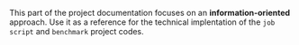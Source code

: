 This part of the project documentation focuses on
an **information-oriented** approach.  Use it as a
reference for the technical implentation of the 
`job script` and `benchmark` project codes.  

